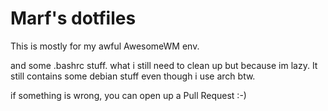 # Marf's dotfiles

This is mostly for my awful AwesomeWM env.

and some .bashrc stuff. what i still need to clean up but because im lazy. It still contains some debian stuff even though i use arch btw.


if something is wrong, you can open up a Pull Request :-)
